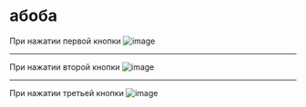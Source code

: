 абоба
=====
При нажатии первой кнопки
![image](https://github.com/user-attachments/assets/58d382a4-8510-46ad-a8a0-a94cb8d41119)

------------------------------------------------------
При нажатии второй кнопки
![image](https://github.com/user-attachments/assets/5a1a805e-6146-4b05-9e06-7212e3d8fbf0)

------------------------------------------------------
При нажатии третьей кнопки
![image](https://github.com/user-attachments/assets/7be72b12-d938-4956-9202-13a21f3d40fb)

